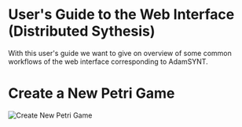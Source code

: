 User's Guide to the Web Interface (Distributed Sythesis)
========================================================

With this user's guide we want to give on overview of some common workflows of the web interface corresponding to AdamSYNT.

Create a New Petri Game
=======================
![Create New Petri Game](blob/newPG.png)
